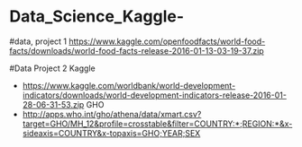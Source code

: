 # Data_Science_Kaggle-

#data, project 1
https://www.kaggle.com/openfoodfacts/world-food-facts/downloads/world-food-facts-release-2016-01-13-03-19-37.zip

#Data Project 2
Kaggle
- https://www.kaggle.com/worldbank/world-development-indicators/downloads/world-development-indicators-release-2016-01-28-06-31-53.zip
GHO 
- http://apps.who.int/gho/athena/data/xmart.csv?target=GHO/MH_12&profile=crosstable&filter=COUNTRY:*;REGION:*&x-sideaxis=COUNTRY&x-topaxis=GHO;YEAR;SEX
